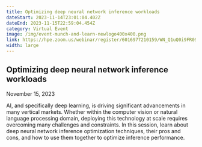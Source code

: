 ```yaml
---
title: Optimizing deep neural network inference workloads
dateStart: 2023-11-14T23:01:04.402Z
dateEnd: 2023-11-15T22:59:04.454Z
category: Virtual Event
image: /img/event-munch-and-learn-newlogo400x400.png
link: https://hpe.zoom.us/webinar/register/6016977210159/WN_Q1uQ0i9FR0SKGi6CInmwUw
width: large
---
```

## Optimizing deep neural network inference workloads
November 15, 2023

AI, and specifically deep learning, is driving significant advancements in many vertical markets. Whether within the computer vision or natural language processing domain, deploying this technology at scale requires overcoming many challenges and constraints. In this session, learn about deep neural network inference optimization techniques, their pros and cons, and how to use them together to optimize inference performance.
